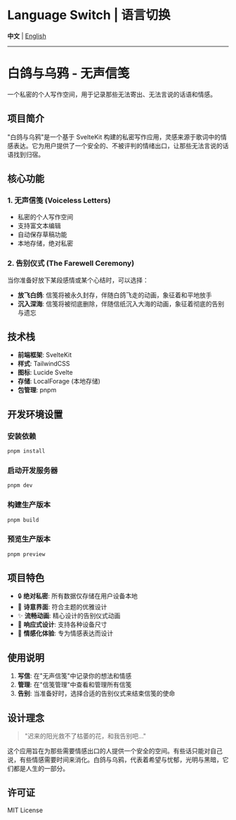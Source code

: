 # Language Switch | 语言切换

**中文** | [English](README_EN.md)

---

# 白鸽与乌鸦 - 无声信笺

一个私密的个人写作空间，用于记录那些无法寄出、无法言说的话语和情感。

## 项目简介

"白鸽与乌鸦"是一个基于 SvelteKit 构建的私密写作应用，灵感来源于歌词中的情感表达。它为用户提供了一个安全的、不被评判的情绪出口，让那些无法言说的话语找到归宿。

## 核心功能

### 1. 无声信笺 (Voiceless Letters)
- 私密的个人写作空间
- 支持富文本编辑
- 自动保存草稿功能
- 本地存储，绝对私密

### 2. 告别仪式 (The Farewell Ceremony)
当你准备好放下某段感情或某个心结时，可以选择：

- **放飞白鸽**: 信笺将被永久封存，伴随白鸽飞走的动画，象征着和平地放手
- **沉入深海**: 信笺将被彻底删除，伴随信纸沉入大海的动画，象征着彻底的告别与遗忘

## 技术栈

- **前端框架**: SvelteKit
- **样式**: TailwindCSS
- **图标**: Lucide Svelte
- **存储**: LocalForage (本地存储)
- **包管理**: pnpm

## 开发环境设置

### 安装依赖
```bash
pnpm install
```

### 启动开发服务器
```bash
pnpm dev
```

### 构建生产版本
```bash
pnpm build
```

### 预览生产版本
```bash
pnpm preview
```

## 项目特色

- 🔒 **绝对私密**: 所有数据仅存储在用户设备本地
- 🎨 **诗意界面**: 符合主题的优雅设计
- ✨ **流畅动画**: 精心设计的告别仪式动画
- 📱 **响应式设计**: 支持各种设备尺寸
- 🌙 **情感化体验**: 专为情感表达而设计

## 使用说明

1. **写信**: 在"无声信笺"中记录你的想法和情感
2. **管理**: 在"信笺管理"中查看和管理所有信笺
3. **告别**: 当准备好时，选择合适的告别仪式来结束信笺的使命

## 设计理念

> "迟来的阳光救不了枯萎的花，和我告别吧..."

这个应用旨在为那些需要情感出口的人提供一个安全的空间。有些话只能对自己说，有些情感需要时间来消化。白鸽与乌鸦，代表着希望与忧郁，光明与黑暗，它们都是人生的一部分。

## 许可证

MIT License

